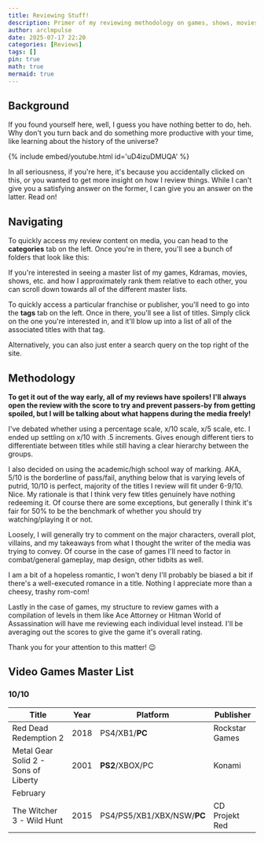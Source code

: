```yaml
---
title: Reviewing Stuff!
description: Primer of my reviewing methodology on games, shows, movies, etc!
author: arclmpulse
date: 2025-07-17 22:20
categories: [Reviews]
tags: []
pin: true
math: true
mermaid: true
---
```


## Background

If you found yourself here, well, I guess you have nothing better to do, heh. Why don't you turn back and do something more productive with your time, like learning about the history of the universe?

{% include embed/youtube.html id='uD4izuDMUQA' %}

In all seriousness, if you're here, it's because you accidentally clicked on this, or you wanted to get more insight on how I review things. While I can't give you a satisfying answer on the former, I can give you an answer on the latter. Read on!

## Navigating

To quickly access my review content on media, you can head to the **categories** tab on the left. Once you're in there, you'll see a bunch of folders that look like this:

If you're interested in seeing a master list of my games, Kdramas, movies, shows, etc. and how I approximately rank them relative to each other, you can scroll down towards all of the different master lists.

To quickly access a particular franchise or publisher, you'll need to go into the **tags** tab on the left. Once in there, you'll see a list of titles. Simply click on the one you're interested in, and it'll blow up into a list of all of the associated titles with that tag.

Alternatively, you can also just enter a search query on the top right of the site.

## Methodology

**To get it out of the way early, all of my reviews have spoilers! I'll always open the review with the score to try and prevent passers-by from getting spoiled, but I will be talking about what happens during the media freely!**

I've debated whether using a percentage scale, x/10 scale, x/5 scale, etc. I ended up settling on x/10 with .5 increments. Gives enough different tiers to differentiate between titles while still having a clear hierarchy between the groups.

I also decided on using the academic/high school way of marking. AKA, 5/10 is the borderline of pass/fail, anything below that is varying levels of putrid, 10/10 is perfect, majority of the titles I review will fit under 6-9/10. Nice. My rationale is that I think very few titles genuinely have nothing redeeming it. Of course there are some exceptions, but generally I think it's fair for 50% to be the benchmark of whether you should try watching/playing it or not.

Loosely, I will generally try to comment on the major characters, overall plot, villains, and my takeaways from what I thought the writer of the media was trying to convey. Of course in the case of games I'll need to factor in combat/general gameplay, map design, other tidbits as well.

I am a bit of a hopeless romantic, I won't deny I'll probably be biased a bit if there's a well-executed romance in a title. Nothing I appreciate more than a cheesy, trashy rom-com!

Lastly in the case of games, my structure to review games with a compilation of levels in them like Ace Attorney or Hitman World of Assassination will have me reviewing each individual level instead. I'll be averaging out the scores to give the game it's overall rating.

Thank you for your attention to this matter! 😉

## Video Games Master List

### 10/10

| Title                                | Year | Platform                   | Publisher      |
| ------------------------------------ | ---- | -------------------------- | -------------- |
| Red Dead Redemption 2                | 2018 | PS4/XB1/**PC**             | Rockstar Games |
| Metal Gear Solid 2 - Sons of Liberty | 2001 | **PS2**/XBOX/PC            | Konami         |
| February                             |      |                            |                |
| The Witcher 3 - Wild Hunt            | 2015 | PS4/PS5/XB1/XBX/NSW/**PC** | CD Projekt Red |
